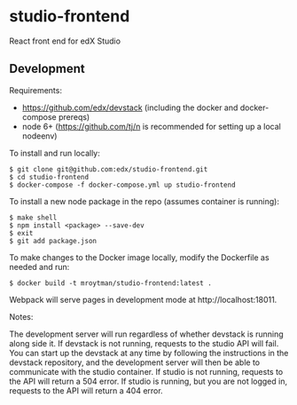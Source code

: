 # studio-frontend
React front end for edX Studio

## Development

Requirements:
* https://github.com/edx/devstack (including the docker and docker-compose prereqs)
* node 6+ (https://github.com/tj/n is recommended for setting up a local nodeenv)

To install and run locally:
```
$ git clone git@github.com:edx/studio-frontend.git
$ cd studio-frontend
$ docker-compose -f docker-compose.yml up studio-frontend
```

To install a new node package in the repo (assumes container is running):
```
$ make shell
$ npm install <package> --save-dev
$ exit
$ git add package.json
```
To make changes to the Docker image locally, modify the Dockerfile as needed and run:
```
$ docker build -t mroytman/studio-frontend:latest .
```

Webpack will serve pages in development mode at http://localhost:18011.

Notes:

The development server will run regardless of whether devstack is running along side it. If devstack is not running, requests to the studio API will fail. You can start up the devstack at any time by following the instructions in the devstack repository, and the development server will then be able to communicate with the studio container. If studio is not running, requests to the API will return a 504 error. If studio is running, but you are not logged in, requests to the API will return a 404 error.

